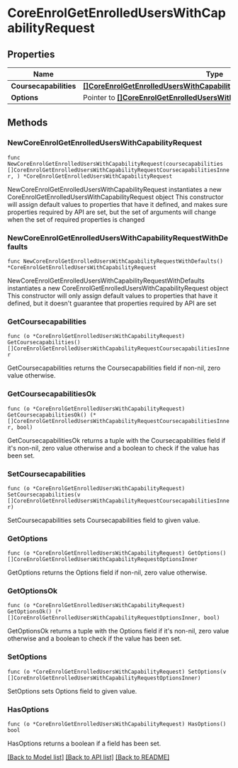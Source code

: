 # CoreEnrolGetEnrolledUsersWithCapabilityRequest

## Properties

Name | Type | Description | Notes
------------ | ------------- | ------------- | -------------
**Coursecapabilities** | [**[]CoreEnrolGetEnrolledUsersWithCapabilityRequestCoursecapabilitiesInner**](CoreEnrolGetEnrolledUsersWithCapabilityRequestCoursecapabilitiesInner.md) |  | 
**Options** | Pointer to [**[]CoreEnrolGetEnrolledUsersWithCapabilityRequestOptionsInner**](CoreEnrolGetEnrolledUsersWithCapabilityRequestOptionsInner.md) |  | [optional] 

## Methods

### NewCoreEnrolGetEnrolledUsersWithCapabilityRequest

`func NewCoreEnrolGetEnrolledUsersWithCapabilityRequest(coursecapabilities []CoreEnrolGetEnrolledUsersWithCapabilityRequestCoursecapabilitiesInner, ) *CoreEnrolGetEnrolledUsersWithCapabilityRequest`

NewCoreEnrolGetEnrolledUsersWithCapabilityRequest instantiates a new CoreEnrolGetEnrolledUsersWithCapabilityRequest object
This constructor will assign default values to properties that have it defined,
and makes sure properties required by API are set, but the set of arguments
will change when the set of required properties is changed

### NewCoreEnrolGetEnrolledUsersWithCapabilityRequestWithDefaults

`func NewCoreEnrolGetEnrolledUsersWithCapabilityRequestWithDefaults() *CoreEnrolGetEnrolledUsersWithCapabilityRequest`

NewCoreEnrolGetEnrolledUsersWithCapabilityRequestWithDefaults instantiates a new CoreEnrolGetEnrolledUsersWithCapabilityRequest object
This constructor will only assign default values to properties that have it defined,
but it doesn't guarantee that properties required by API are set

### GetCoursecapabilities

`func (o *CoreEnrolGetEnrolledUsersWithCapabilityRequest) GetCoursecapabilities() []CoreEnrolGetEnrolledUsersWithCapabilityRequestCoursecapabilitiesInner`

GetCoursecapabilities returns the Coursecapabilities field if non-nil, zero value otherwise.

### GetCoursecapabilitiesOk

`func (o *CoreEnrolGetEnrolledUsersWithCapabilityRequest) GetCoursecapabilitiesOk() (*[]CoreEnrolGetEnrolledUsersWithCapabilityRequestCoursecapabilitiesInner, bool)`

GetCoursecapabilitiesOk returns a tuple with the Coursecapabilities field if it's non-nil, zero value otherwise
and a boolean to check if the value has been set.

### SetCoursecapabilities

`func (o *CoreEnrolGetEnrolledUsersWithCapabilityRequest) SetCoursecapabilities(v []CoreEnrolGetEnrolledUsersWithCapabilityRequestCoursecapabilitiesInner)`

SetCoursecapabilities sets Coursecapabilities field to given value.


### GetOptions

`func (o *CoreEnrolGetEnrolledUsersWithCapabilityRequest) GetOptions() []CoreEnrolGetEnrolledUsersWithCapabilityRequestOptionsInner`

GetOptions returns the Options field if non-nil, zero value otherwise.

### GetOptionsOk

`func (o *CoreEnrolGetEnrolledUsersWithCapabilityRequest) GetOptionsOk() (*[]CoreEnrolGetEnrolledUsersWithCapabilityRequestOptionsInner, bool)`

GetOptionsOk returns a tuple with the Options field if it's non-nil, zero value otherwise
and a boolean to check if the value has been set.

### SetOptions

`func (o *CoreEnrolGetEnrolledUsersWithCapabilityRequest) SetOptions(v []CoreEnrolGetEnrolledUsersWithCapabilityRequestOptionsInner)`

SetOptions sets Options field to given value.

### HasOptions

`func (o *CoreEnrolGetEnrolledUsersWithCapabilityRequest) HasOptions() bool`

HasOptions returns a boolean if a field has been set.


[[Back to Model list]](../README.md#documentation-for-models) [[Back to API list]](../README.md#documentation-for-api-endpoints) [[Back to README]](../README.md)



